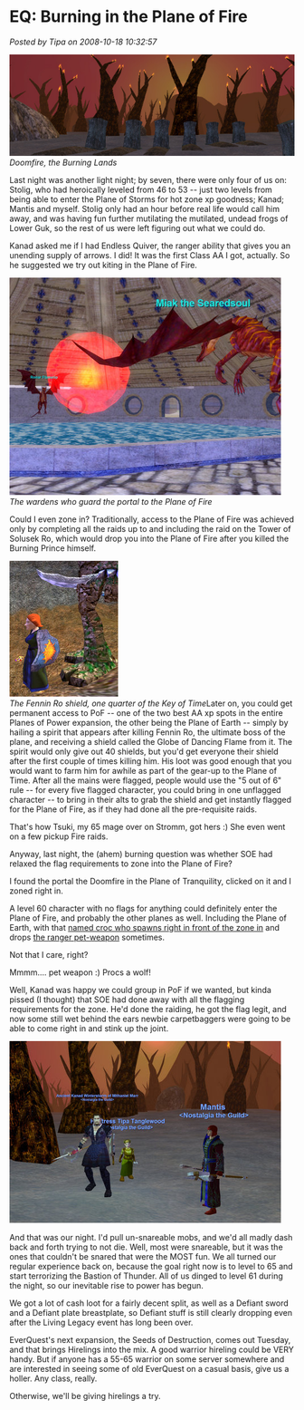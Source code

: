 # EQ: Burning in the Plane of Fire

*Posted by Tipa on 2008-10-18 10:32:57*

![](../uploads/2008/10/planeoffirenotitle.jpg "planeoffirenotitle")  
*Doomfire, the Burning Lands*

Last night was another light night; by seven, there were only four of us on: Stolig, who had heroically leveled from 46 to 53 -- just two levels from being able to enter the Plane of Storms for hot zone xp goodness; Kanad; Mantis and myself. Stolig only had an hour before real life would call him away, and was having fun further mutilating the mutilated, undead frogs of Lower Guk, so the rest of us were left figuring out what we could do.

Kanad asked me if I had Endless Quiver, the ranger ability that gives you an unending supply of arrows. I did! It was the first Class AA I got, actually. So he suggested we try out kiting in the Plane of Fire.


![](../uploads/2008/10/eqgame-2008-10-18-08-33-02-86.jpg "eqgame-2008-10-18-08-33-02-86")  
*The wardens who guard the portal to the Plane of Fire*

Could I even zone in? Traditionally, access to the Plane of Fire was achieved only by completing all the raids up to and including the raid on the Tower of Solusek Ro, which would drop you into the Plane of Fire after you killed the Burning Prince himself.

![](../uploads/2008/10/eqgame-2008-10-18-09-43-57-44.jpg "eqgame-2008-10-18-09-43-57-44")  
*The Fennin Ro shield, one quarter of the Key of Time*Later on, you could get permanent access to PoF -- one of the two best AA xp spots in the entire Planes of Power expansion, the other being the Plane of Earth -- simply by hailing a spirit that appears after killing Fennin Ro, the ultimate boss of the plane, and receiving a shield called the Globe of Dancing Flame from it. The spirit would only give out 40 shields, but you'd get everyone their shield after the first couple of times killing him. His loot was good enough that you would want to farm him for awhile as part of the gear-up to the Plane of Time. After all the mains were flagged, people would use the "5 out of 6" rule -- for every five flagged character, you could bring in one unflagged character -- to bring in their alts to grab the shield and get instantly flagged for the Plane of Fire, as if they had done all the pre-requisite raids.

That's how Tsuki, my 65 mage over on Stromm, got hers :) She even went on a few pickup Fire raids.

Anyway, last night, the (ahem) burning question was whether SOE had relaxed the flag requirements to zone into the Plane of Fire? 

I found the portal the Doomfire in the Plane of Tranquility, clicked on it and I zoned right in.

A level 60 character with no flags for anything could definitely enter the Plane of Fire, and probably the other planes as well. Including the Plane of Earth, with that [named croc who spawns right in front of the zone in](http://eqbeastiary.allakhazam.com/search.shtml?id=13956) and drops [the ranger pet-weapon](http://everquest.allakhazam.com/db/item.html?item=21441) sometimes.

Not that I care, right?

Mmmm.... pet weapon :) Procs a wolf!

Well, Kanad was happy we could group in PoF if we wanted, but kinda pissed (I thought) that SOE had done away with all the flagging requirements for the zone. He'd done the raiding, he got the flag legit, and now some still wet behind the ears newbie carpetbaggers were going to be able to come right in and stink up the joint.

![](../uploads/2008/10/eqgame-2008-10-17-22-48-42-79.jpg "eqgame-2008-10-17-22-48-42-79")

And that was our night. I'd pull un-snareable mobs, and we'd all madly dash back and forth trying to not die. Well, most were snareable, but it was the ones that couldn't be snared that were the MOST fun. We all turned our regular experience back on, because the goal right now is to level to 65 and start terrorizing the Bastion of Thunder. All of us dinged to level 61 during the night, so our inevitable rise to power has begun.

We got a lot of cash loot for a fairly decent split, as well as a Defiant sword and a Defiant plate breastplate, so Defiant stuff is still clearly dropping even after the Living Legacy event has long been over.

EverQuest's next expansion, the Seeds of Destruction, comes out Tuesday, and that brings Hirelings into the mix. A good warrior hireling could be VERY handy. But if anyone has a 55-65 warrior on some server somewhere and are interested in seeing some of old EverQuest on a casual basis, give us a holler. Any class, really.

Otherwise, we'll be giving hirelings a try.

